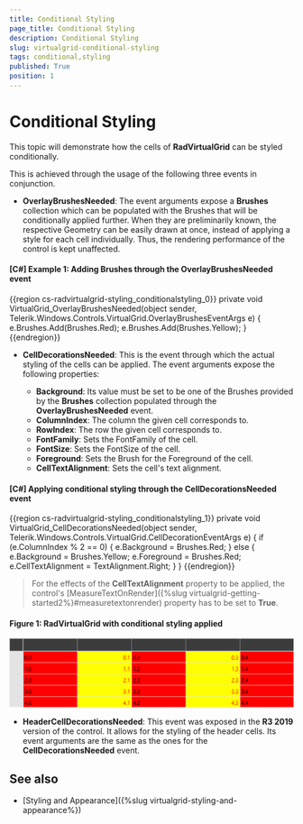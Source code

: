 ```yaml
---
title: Conditional Styling
page_title: Conditional Styling
description: Conditional Styling
slug: virtualgrid-conditional-styling
tags: conditional,styling
published: True
position: 1
---
```


# Conditional Styling

This topic will demonstrate how the cells of __RadVirtualGrid__ can be styled conditionally.

This is achieved through the usage of the following three events in conjunction.

* __OverlayBrushesNeeded__: The event arguments expose a __Brushes__ collection which can be populated with the Brushes that will be conditionally applied further. When they are preliminarily known, the respective Geometry can be easily drawn at once, instead of applying a style for each cell individually. Thus, the rendering performance of the control is kept unaffected.

#### __[C#] Example 1: Adding Brushes through the OverlayBrushesNeeded event__

{{region cs-radvirtualgrid-styling_conditionalstyling_0}}
	private void VirtualGrid_OverlayBrushesNeeded(object sender, 
            Telerik.Windows.Controls.VirtualGrid.OverlayBrushesEventArgs e)
        {
            e.Brushes.Add(Brushes.Red);
            e.Brushes.Add(Brushes.Yellow);
        }
{{endregion}}

* __CellDecorationsNeeded__: This is the event through which the actual styling of the cells can be applied. The event arguments expose the following properties:

	- __Background__: Its value must be set to be one of the Brushes provided by the __Brushes__ collection populated through the __OverlayBrushesNeeded__ event.
	- __ColumnIndex__: The column the given cell corresponds to.
	- __RowIndex__: The row the given cell corresponds to.
	- __FontFamily__: Sets the FontFamily of the cell.
	- __FontSize__: Sets the FontSize of the cell.
	- __Foreground__: Sets the Brush for the Foreground of the cell.
	- __CellTextAlignment__: Sets the cell's text alignment.

#### __[C#] Applying conditional styling through the CellDecorationsNeeded event__

{{region cs-radvirtualgrid-styling_conditionalstyling_1}}
	private void VirtualGrid_CellDecorationsNeeded(object sender, 
            Telerik.Windows.Controls.VirtualGrid.CellDecorationEventArgs e)
        {
            if (e.ColumnIndex % 2 == 0)
            {
                e.Background = Brushes.Red;
            }
            else
            {
                e.Background = Brushes.Yellow;
                e.Foreground = Brushes.Red;
                e.CellTextAlignment = TextAlignment.Right;
            }
        }
{{endregion}}

>For the effects of the **CellTextAlignment** property to be applied, the control's [MeasureTextOnRender]({%slug virtualgrid-getting-started2%}#measuretextonrender) property has to be set to **True**.

#### __Figure 1: RadVirtualGrid with conditional styling applied__

![RadVirtualGrid with conditional styling applied](images/RadVirtualGrid_Styling_02.png)

* __HeaderCellDecorationsNeeded__: This event was exposed in the __R3 2019__ version of the control. It allows for the styling of the header cells. Its event arguments are the same as the ones for the __CellDecorationsNeeded__ event.

## See also

* [Styling and Appearance]({%slug virtualgrid-styling-and-appearance%})
